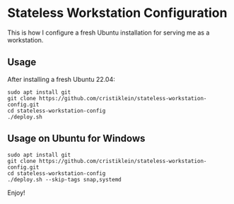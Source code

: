 Stateless Workstation Configuration
===================================

This is how I configure a fresh Ubuntu installation for serving me as a workstation.

Usage
-----
After installing a fresh Ubuntu 22.04:

```
sudo apt install git
git clone https://github.com/cristiklein/stateless-workstation-config.git
cd stateless-workstation-config
./deploy.sh
```

Usage on Ubuntu for Windows
---------------------------
```
sudo apt install git
git clone https://github.com/cristiklein/stateless-workstation-config.git
cd stateless-workstation-config
./deploy.sh --skip-tags snap,systemd
```

Enjoy!

